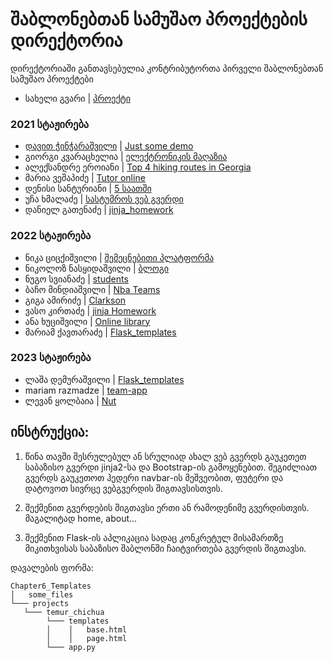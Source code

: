 # შაბლონებთან სამუშაო პროექტების დირექტორია

დირექტორიაში განთავსებულია კონტრიბუტორთა პირველი შაბლონებთან სამუშაო პროექტები

- სახელი გვარი | [პროექტი](/მისამართი)

### 2021 სტაჟირება

- [დავით ჭინჭარაშვილი](https://github.com/davidunilab) | [Just some demo](https://github.com/davidunilab/UnilabPythonInternship/tree/master/Chapter5_Flask_Templates/Projects/David_chincharashvili)
- გიორგი კვარაცხელია | [ელექტრონიკის მაღაზია](/Chapter5_Flask_Templates/Projects/Giorgi_Kvaratskhelia)
- ალექსანდრე ეროიანი | [Top 4 hiking routes in Georgia](/Chapter5_Flask_Templates/Projects/Alexander_Eroyan/)
- მარია ვეშაპიძე | [Tutor online](/Chapter5_Flask_Templates/Projects/maria_veshapidze/app.py)
- დენისი სანტურიანი | [5 საათში](/Chapter5_Flask_Templates/Projects/denis_santuryan/)
- უჩა ხმალაძე | [სასტუმროს ვებ გვერდი](/Chapter5_Flask_Templates/Projects/ucha_khmaladze)
- დანიელ გათენაძე | [jinja_homework](/Chapter5_Flask_Templates/Projects/daniel_gatenadze)

### 2022 სტაჟირება

- ნიკა ციცქიშვილი | [შემეცნებითი პლატფორმა](//Chapter5_Flask_Templates/Projects/nika_tsitskishvili)
- ნიკოლოზ ნასყიდაშვილი | [ბლოგი](/Chapter5_Flask_Templates/Projects/Nikoloz_Naskidashvili)
- ნუგო სვიანაძე | [students](/Chapter5_Flask_Templates/Projects/Nugo_svianadze)
- ბაჩო მინდიაშვილი | [Nba Teams](/Chapter5_Flask_Templates/Projects/bacho_mindiashvili/nba_flask)
- გიგა ამირიძე | [Clarkson](/Chapter5_Flask_Templates/Projects/giga_amiridze/)
- ვასო კირთაძე | [jinja Homework](https://htmlpreview.github.io/?https://github.com/VasoKirtadze/UnilabPythonInternship/blob/master/Chapter5_Flask_Templates/Projects/Vaso_Kirtadze/templates/index.html)
- ანა ხუციშვილი | [Online library](/Chapter5_Flask_Templates/Projects/ana_khutsishvili)
- მარიამ ქავთარაძე | [Flask_templates](/Chapter5_Flask_Templates/Projects/mariam_kavtaradze/hw_Flask_Templates)

### 2023 სტაჟირება

- ლაშა დემურაშვილი | [Flask_templates](/Chapter5_Flask_Templates/Projects/Lasha_Demurashvili)
- mariam razmadze | [team-app](/Chapter5_Flask_Templates/Projects/mariam_razmadze)
- ლევან ყოლბაია | [Nut](Chapter5_Flask_Templates/Projects/Levan_Kolbaia)
## ინსტრუქცია:

1. წინა თავში შესრულებულ ან სრულიად ახალ ვებ გვერდს გაუკეთეთ საბაზისო გვერდი jinja2-სა და Bootstrap-ის გამოყენებით.
   შეგიძლიათ გვერდს გაუკეთოთ ჰედერი navbar-ის მეშვეობით, ფუტერი და დატოვოთ სივრცე ვებგვერდის შიგთავსისთვის.

2. შექმენით გვერდების შიგთავსი ერთი ან რამოდენიმე გვერდისთვის. მაგალიტად home, about...

3. შექმენით Flask-ის აპლიკაცია სადაც კონკრეტულ მისამართზე მიკითხვისას საბაზისო შაბლონში ჩაიტვირთება გვერდის შიგთავსი.

დავალების ფორმა:

```
Chapter6_Templates
│   some_files
└─── projects
   └─── temur_chichua
        └─── templates
        │    │   base.html
        │    │   page.html
        └─── app.py
```

